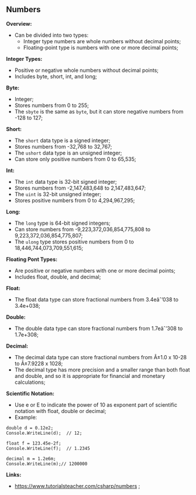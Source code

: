 ## Numbers
 
**Overview:**

- Can be divided into two types:
    - Integer type numbers are whole numbers without decimal points;
    - Floating-point type is numbers with one or more decimal points;

**Integer Types:**
   
- Positive or negative whole numbers without decimal points;
- Includes byte, short, int, and long;

**Byte:**

- Integer;
- Stores numbers from 0 to 255;
- The `sbyte` is the same as `byte`, but it can store negative numbers from -128 to 127;

**Short:**

- The `short` data type is a signed integer;
- Stores numbers from -32,768 to 32,767;
- The `ushort` data type is an unsigned integer;
- Can store only positive numbers from 0 to 65,535;

**Int:**

- The `int` data type is 32-bit signed integer;
- Stores numbers from -2,147,483,648 to 2,147,483,647;
- The `uint` is 32-bit unsigned integer;
- Stores positive numbers from 0 to 4,294,967,295;

**Long:**

- The `long` type is 64-bit signed integers;
- Can store numbers from -9,223,372,036,854,775,808 to 9,223,372,036,854,775,807;
- The `ulong` type stores positive numbers from 0 to 18,446,744,073,709,551,615;

**Floating Pont Types:**

- Are positive or negative numbers with one or more decimal points;
- Includes float, double, and decimal;

**Float:**

- The float data type can store fractional numbers from 3.4eâˆ’038 to 3.4e+038;

**Double:**

- The double data type can store fractional numbers from 1.7eâˆ’308 to 1.7e+308;

**Decimal:**

- The decimal data type can store fractional numbers from Â±1.0 x 10-28 to Â±7.9228 x 1028;
- The decimal type has more precision and a smaller range than both float and double, and so it is appropriate for financial and monetary calculations;

**Scientific Notation:**

- Use e or E to indicate the power of 10 as exponent part of scientific notation with float, double or decimal;
- Example:
```
double d = 0.12e2;
Console.WriteLine(d);  // 12;

float f = 123.45e-2f;
Console.WriteLine(f);  // 1.2345

decimal m = 1.2e6m;
Console.WriteLine(m);// 1200000
```

**Links:**

- https://www.tutorialsteacher.com/csharp/numbers ;